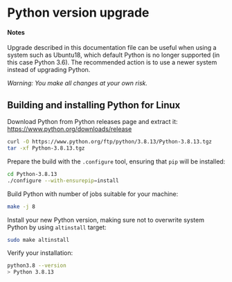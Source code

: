 # Python version upgrade

#### Notes
Upgrade described in this documentation file can be useful when using a system such as Ubuntu18, which default Python is no longer supported (in this case Python 3.6). The recommended action is to use a newer system instead of upgrading Python. 

*Warning: You make all changes at your own risk.*

## Building and installing Python for Linux

Download Python from Python releases page and extract it:
https://www.python.org/downloads/release 
```bash
curl -O https://www.python.org/ftp/python/3.8.13/Python-3.8.13.tgz
tar -xf Python-3.8.13.tgz
```

Prepare the build with the `.configure` tool, ensuring that `pip` will be installed:
```bash
cd Python-3.8.13
./configure --with-ensurepip=install
```

Build Python with number of jobs suitable for your machine:
```bash
make -j 8
```

Install your new Python version, making sure not to overwrite system Python by using `altinstall` target:
```bash
sudo make altinstall
```

Verify your installation:
```bash
python3.8 --version
> Python 3.8.13
```
